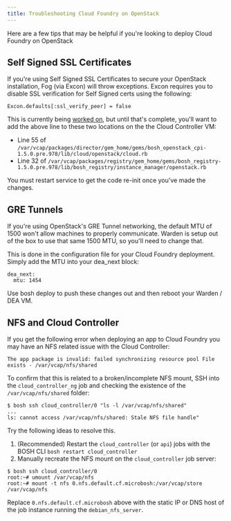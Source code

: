```yaml
---
title: Troubleshooting Cloud Foundry on OpenStack
---
```


Here are a few tips that may be helpful if you're looking to deploy Cloud Foundry on OpenStack

## Self Signed SSL Certificates
If you're using Self Signed SSL Certificates to secure your OpenStack installation, Fog (via Excon) will throw exceptions.  Excon requires you to disable SSL verification for Self Signed certs using the following:

```
Excon.defaults[:ssl_verify_peer] = false
```

This is currently being [worked on](https://github.com/cloudfoundry/bosh/issues/420), but until that's complete, you'll want to add the above line to these two locations on the the Cloud Controller VM:

* Line 55 of `/var/vcap/packages/director/gem_home/gems/bosh_openstack_cpi-1.5.0.pre.978/lib/cloud/openstack/cloud.rb`
* Line 32 of `/var/vcap/packages/registry/gem_home/gems/bosh_registry-1.5.0.pre.978/lib/bosh_registry/instance_manager/openstack.rb`

You must restart service to get the code re-init once you've made the changes.

## GRE Tunnels
If you're using OpenStack's GRE Tunnel networking, the default MTU of 1500 won't allow machines to properly communicate.  Warden is setup out of the box to use that same 1500 MTU, so you'll need to change that.

This is done in the configuration file for your Cloud Foundry deployment.  Simply add the MTU into your dea_next block:

```
dea_next:
  mtu: 1454
```

Use bosh deploy to push these changes out and then reboot your Warden / DEA VM.

## NFS and Cloud Controller

If you get the following error when deploying an app to Cloud Foundry you may have an NFS related issue with the Cloud Controller:

```
The app package is invalid: failed synchronizing resource pool File exists - /var/vcap/nfs/shared
```

To confirm that this is related to a broken/incomplete NFS mount, SSH into the `cloud_controller_ng` job and checking the existence of the `/var/vcap/nfs/shared` folder:

```
$ bosh ssh cloud_controller/0 "ls -l /var/vcap/nfs/shared"
...
ls: cannot access /var/vcap/nfs/shared: Stale NFS file handle"
```

Try the following ideas to resolve this.

1. (Recommended) Restart the `cloud_controller` (or `api`) jobs with the BOSH CLI `bosh restart cloud_controller`
2. Manually recreate the NFS mount on the `cloud_controller` job server:

```
$ bosh ssh cloud_controller/0
root:~# umount /var/vcap/nfs
root:~# mount -t nfs 0.nfs.default.cf.microbosh:/var/vcap/store /var/vcap/nfs
```

Replace `0.nfs.default.cf.microbosh` above with the static IP or DNS host of the job instance running the `debian_nfs_server`.

